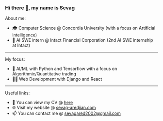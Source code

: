 ### Hi there 👋, my name is Sevag
About me:
- 🎓 Computer Science @ Concordia University (with a focus on Artificial Intelligence)
- 💼 AI SWE intern @ Intact Financial Corporation (2nd AI SWE internship at Intact)

<hr />

My focus:
- 🦾 AI/ML with Python and Tensorflow with a focus on Algorithmic/Quantitative trading
- 👨‍💻 Web Development with Django and React

<hr />

Useful links:
- 📄 You can view my CV @ [here](https://drive.google.com/file/d/1A0kgOV524iQ66FccByxMOLyWBLANKmmy/view)
- 🌐 Visit my website @ [sevag-aredjian.com](https://www.sevag-aredjian.com/)
- 📫 You can contact me @ sevagared2002@gmail.com
